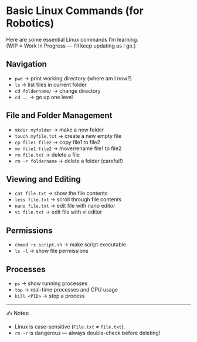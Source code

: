 # Basic Linux Commands (for Robotics)

Here are some essential Linux commands I’m learning.  
(WIP = Work In Progress — I’ll keep updating as I go.)

## Navigation
- `pwd` → print working directory (where am I now?)
- `ls` → list files in current folder
- `cd foldername/` → change directory
- `cd ..` → go up one level

## File and Folder Management
- `mkdir myfolder` → make a new folder
- `touch myfile.txt` → create a new empty file
- `cp file1 file2` → copy file1 to file2
- `mv file1 file2` → move/rename file1 to file2
- `rm file.txt` → delete a file
- `rm -r foldername` → delete a folder (careful!)

## Viewing and Editing
- `cat file.txt` → show the file contents
- `less file.txt` → scroll through file contents
- `nano file.txt` → edit file with nano editor
- `vi file.txt` → edit file with vi editor

## Permissions
- `chmod +x script.sh` → make script executable
- `ls -l` → show file permissions

## Processes
- `ps` → show running processes
- `top` → real-time processes and CPU usage
- `kill <PID>` → stop a process

---

✍️ Notes:
- Linux is case-sensitive (`File.txt` ≠ `file.txt`).
- `rm -r` is dangerous — always double-check before deleting!
